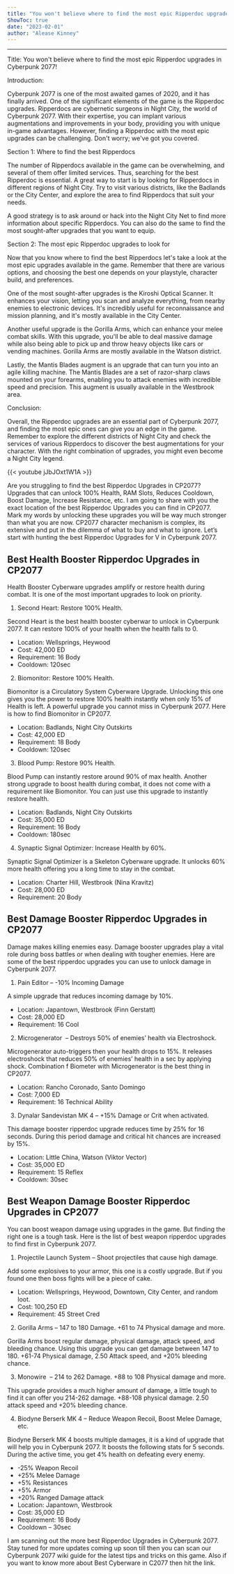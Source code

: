 ```yaml
---
title: "You won't believe where to find the most epic Ripperdoc upgrades in Cyberpunk 2077!"
ShowToc: true 
date: "2023-02-01"
author: "Alease Kinney"
---
```

*****
Title: You won't believe where to find the most epic Ripperdoc upgrades in Cyberpunk 2077!

Introduction: 

Cyberpunk 2077 is one of the most awaited games of 2020, and it has finally arrived. One of the significant elements of the game is the Ripperdoc upgrades. Ripperdocs are cybernetic surgeons in Night City, the world of Cyberpunk 2077. With their expertise, you can implant various augmentations and improvements in your body, providing you with unique in-game advantages. However, finding a Ripperdoc with the most epic upgrades can be challenging. Don't worry; we've got you covered.

Section 1: Where to find the best Ripperdocs

The number of Ripperdocs available in the game can be overwhelming, and several of them offer limited services. Thus, searching for the best Ripperdoc is essential. A great way to start is by looking for Ripperdocs in different regions of Night City. Try to visit various districts, like the Badlands or the City Center, and explore the area to find Ripperdocs that suit your needs.

A good strategy is to ask around or hack into the Night City Net to find more information about specific Ripperdocs. You can also do the same to find the most sought-after upgrades that you want to equip.

Section 2: The most epic Ripperdoc upgrades to look for

Now that you know where to find the best Ripperdocs let's take a look at the most epic upgrades available in the game. Remember that there are various options, and choosing the best one depends on your playstyle, character build, and preferences.

One of the most sought-after upgrades is the Kiroshi Optical Scanner. It enhances your vision, letting you scan and analyze everything, from nearby enemies to electronic devices. It's incredibly useful for reconnaissance and mission planning, and it's mostly available in the City Center.

Another useful upgrade is the Gorilla Arms, which can enhance your melee combat skills. With this upgrade, you'll be able to deal massive damage while also being able to pick up and throw heavy objects like cars or vending machines. Gorilla Arms are mostly available in the Watson district.

Lastly, the Mantis Blades augment is an upgrade that can turn you into an agile killing machine. The Mantis Blades are a set of razor-sharp claws mounted on your forearms, enabling you to attack enemies with incredible speed and precision. This augment is usually available in the Westbrook area.

Conclusion: 

Overall, the Ripperdoc upgrades are an essential part of Cyberpunk 2077, and finding the most epic ones can give you an edge in the game. Remember to explore the different districts of Night City and check the services of various Ripperdocs to discover the best augmentations for your character. With the right combination of upgrades, you might even become a Night City legend.

{{< youtube jJbJOxt1W1A >}} 



Are you struggling to find the best Ripperdoc Upgrades in CP2077? Upgrades that can unlock 100% Health, RAM Slots, Reduces Cooldown, Boost Damage, Increase Resistance, etc. I am going to share with you the exact location of the best Ripperdoc Upgrades you can find in CP2077. Mark my words by unlocking these upgrades you will be way much stronger than what you are now. CP2077 character mechanism is complex, its extensive and put in the dilemma of what to buy and what to ignore. Let’s start with hunting the best Ripperdoc Upgrades for V in Cyberpunk 2077.
 
## Best Health Booster Ripperdoc Upgrades in CP2077
 
Health Booster Cyberware upgrades amplify or restore health during combat. It is one of the most important upgrades to look on priority.
 
1. Second Heart: Restore 100% Health.
 
Second Heart is the best health booster cyberwar to unlock in Cyberpunk 2077. It can restore 100% of your health when the health falls to 0.
 
- Location: Wellsprings, Heywood
 - Cost: 42,000 ED
 - Requirement: 16 Body
 - Cooldown: 120sec

 
2. Biomonitor: Restore 100% Health.
 
Biomonitor is a Circulatory System Cyberware Upgrade. Unlocking this one gives you the power to restore 100% health instantly when only 15% of Health is left. A powerful upgrade you cannot miss in Cyberpunk 2077. Here is how to find Biomonitor in CP2077.
 
- Location: Badlands, Night City Outskirts
 - Cost: 42,000 ED
 - Requirement: 18 Body
 - Cooldown: 120sec

 
3. Blood Pump: Restore 90% Health.
 
Blood Pump can instantly restore around 90% of max health. Another strong upgrade to boost health during combat, it does not come with a requirement like Biomonitor. You can just use this upgrade to instantly restore health.
 
- Location: Badlands, Night City Outskirts
 - Cost: 35,000 ED
 - Requirement: 16 Body
 - Cooldown: 180sec

 
4. Synaptic Signal Optimizer: Increase Health by 60%.
 
Synaptic Signal Optimizer is a Skeleton Cyberware upgrade. It unlocks 60% more health offering you a long time to stay in the combat.
 
- Location: Charter Hill, Westbrook (Nina Kravitz)
 - Cost: 28,000 ED
 - Requirement: 20 Body

 
## Best Damage Booster Ripperdoc Upgrades in CP2077
 
Damage makes killing enemies easy. Damage booster upgrades play a vital role during boss battles or when dealing with tougher enemies. Here are some of the best ripperdoc upgrades you can use to unlock damage in Cyberpunk 2077.
 
1. Pain Editor – -10% Incoming Damage
 
A simple upgrade that reduces incoming damage by 10%.
 
- Location: Japantown, Westbrook (Finn Gerstatt)
 - Cost: 28,000 ED
 - Requirement: 16 Cool

 
2. Microgenerator  – Destroys 50% of enemies’ health via Electroshock.
 
Microgenerator auto-triggers then your health drops to 15%. It releases electroshock that reduces 50% of enemies’ health in a sec by applying shock. Combination f Biometer with Microgenerator is the best thing in CP2077.
 
- Location: Rancho Coronado, Santo Domingo
 - Cost: 7,000 ED
 - Requirement: 16 Technical Ability

 
3. Dynalar Sandevistan MK 4 – +15% Damage or Crit when activated.
 
This damage booster ripperdoc upgrade reduces time by 25% for 16 seconds. During this period damage and critical hit chances are increased by 15%.
 
- Location: Little China, Watson (Viktor Vector)
 - Cost: 35,000 ED
 - Requirement: 15 Reflex
 - Cooldown: 30sec

 
## Best Weapon Damage Booster Ripperdoc Upgrades in CP2077
 
You can boost weapon damage using upgrades in the game. But finding the right one is a tough task. Here is the list of best weapon ripperdoc upgrades to find first in Cyberpunk 2077.
 
1. Projectile Launch System – Shoot projectiles that cause high damage.
 
Add some explosives to your armor, this one is a costly upgrade. But if you found one then boss fights will be a piece of cake.
 
- Location: Wellsprings, Heywood, Downtown, City Center, and random loot.
 - Cost: 100,250 ED
 - Requirement: 45 Street Cred

 
2. Gorilla Arms – 147 to 180 Damage. +61 to 74 Physical damage and more.
 
Gorilla Arms boost regular damage, physical damage, attack speed, and bleeding chance. Using this upgrade you can get damage between 147 to 180. +61-74 Physical damage, 2.50 Attack speed, and +20% bleeding chance.
 
3. Monowire  – 214 to 262 Damage. +88 to 108 Physical damage and more.
 
This upgrade provides a much higher amount of damage, a little tough to find it can offer you 214-262 damage. +88-108 physical damage. 2.50 attack speed and +20% bleeding chance.
 
4. Biodyne Berserk MK 4 – Reduce Weapon Recoil, Boost Melee Damage, etc.
 
Biodyne Berserk MK 4 boosts multiple damages, it is a kind of upgrade that will help you in Cyberpunk 2077. It boosts the following stats for 5 seconds. During the active time, you get 4% health on defeating every enemy.
 
- -25% Weapon Recoil
 - +25% Melee Damage
 - +5% Resistances
 - +5% Armor
 - +20% Ranged Damage attack
 - Location: Japantown, Westbrook
 - Cost: 35,000 ED
 - Requirement: 16 Body
 - Cooldown – 30sec

 
I am scanning out the more best Ripperdoc Upgrades in Cyberpunk 2077. Stay tuned for more updates coming up soon till then you can scan our Cyberpunk 2077 wiki guide for the latest tips and tricks on this game. Also if you want to know more about Best Cyberware in C2077 then hit the link.




